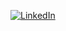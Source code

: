 [![LinkedIn](https://img.shields.io/badge/LinkedIn-Profile-blue?style=flat&logo=linkedin)]([https://www.linkedin.com/in/your-profile/](http://www.linkedin.com/in/yahan-madhuhansa-99544527a))


<!--
**madhuhansa/madhuhansa** is a ✨ _special_ ✨ repository because its `README.md` (this file) appears on your GitHub profile.

Here are some ideas to get you started:

- 🔭 I’m currently working on ...
- 🌱 I’m currently learning ...
- 👯 I’m looking to collaborate on ...
- 🤔 I’m looking for help with ...
- 💬 Ask me about ...
- 📫 How to reach me: ...
- 😄 Pronouns: ...
- ⚡ Fun fact: ...
-->
